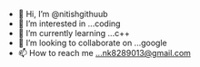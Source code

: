 - 👋 Hi, I’m @nitishgithuub
- 👀 I’m interested in ...coding
- 🌱 I’m currently learning ...c++
- 💞️ I’m looking to collaborate on ...google
- 📫 How to reach me ...nk8289013@gmail.com

<!---
nitishgithuub/nitishgithuub is a ✨ special ✨ repository because its `README.md` (this file) appears on your GitHub profile.
You can click the Preview link to take a look at your changes.
--->
